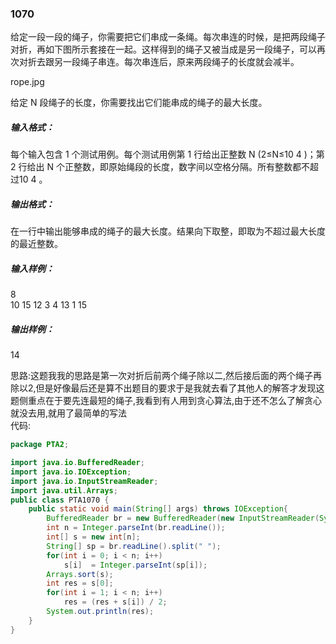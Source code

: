 ### 1070
给定一段一段的绳子，你需要把它们串成一条绳。每次串连的时候，是把两段绳子对折，再如下图所示套接在一起。这样得到的绳子又被当成是另一段绳子，可以再次对折去跟另一段绳子串连。每次串连后，原来两段绳子的长度就会减半。  

rope.jpg  

给定 N 段绳子的长度，你需要找出它们能串成的绳子的最大长度。  

##### 输入格式：  
每个输入包含 1 个测试用例。每个测试用例第 1 行给出正整数 N (2≤N≤10
​4
​​ )；第 2 行给出 N 个正整数，即原始绳段的长度，数字间以空格分隔。所有整数都不超过10
​4
​​ 。  

##### 输出格式：  
在一行中输出能够串成的绳子的最大长度。结果向下取整，即取为不超过最大长度的最近整数。  

##### 输入样例：  
8  
10 15 12 3 4 13 1 15  
##### 输出样例：  
14  

思路:这题我我的思路是第一次对折后前两个绳子除以二,然后接后面的两个绳子再除以2,但是好像最后还是算不出题目的要求于是我就去看了其他人的解答才发现这题侧重点在于要先连最短的绳子,我看到有人用到贪心算法,由于还不怎么了解贪心就没去用,就用了最简单的写法  
代码:  
```java
package PTA2;

import java.io.BufferedReader;
import java.io.IOException;
import java.io.InputStreamReader;
import java.util.Arrays;
public class PTA1070 {
    public static void main(String[] args) throws IOException{
        BufferedReader br = new BufferedReader(new InputStreamReader(System.in));
        int n = Integer.parseInt(br.readLine());
        int[] s = new int[n];
        String[] sp = br.readLine().split(" ");
        for(int i = 0; i < n; i++)
            s[i]  = Integer.parseInt(sp[i]);
        Arrays.sort(s);
        int res = s[0];
        for(int i = 1; i < n; i++)
            res = (res + s[i]) / 2;
        System.out.println(res);
    }
}
```

